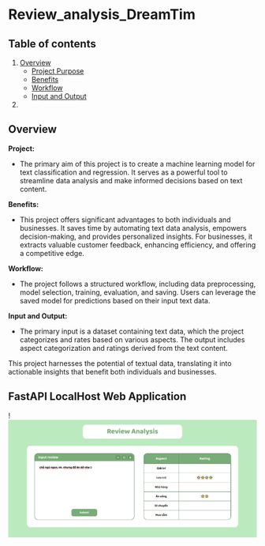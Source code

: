 # Review_analysis_DreamTim

## Table of contents
1. [Overview](#overview)
    - [Project Purpose](#project-purpose)
    - [Benefits](#benefits)
    - [Workflow](#workflow)
    - [Input and Output](#input-and-output)
2. [](#)

## Overview

**Project:**

- The primary aim of this project is to create a machine learning model for text classification and regression. It serves as a powerful tool to streamline data analysis and make informed decisions based on text content.

**Benefits:**

- This project offers significant advantages to both individuals and businesses. It saves time by automating text data analysis, empowers decision-making, and provides personalized insights. For businesses, it extracts valuable customer feedback, enhancing efficiency, and offering a competitive edge. 

**Workflow:**

- The project follows a structured workflow, including data preprocessing, model selection, training, evaluation, and saving. Users can leverage the saved model for predictions based on their input text data.

**Input and Output:**

- The primary input is a dataset containing text data, which the project categorizes and rates based on various aspects. The output includes aspect categorization and ratings derived from the text content.

This project harnesses the potential of textual data, translating it into actionable insights that benefit both individuals and businesses.


## FastAPI LocalHost Web Application 
!![](./images/Web.PNG)



